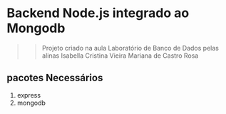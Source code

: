 # Backend Node.js integrado ao Mongodb
>> Projeto criado na aula Laboratório de Banco de Dados pelas alinas 
> Isabella Cristina Vieira
> Mariana de Castro Rosa

## pacotes Necessários
1. express
2. mongodb